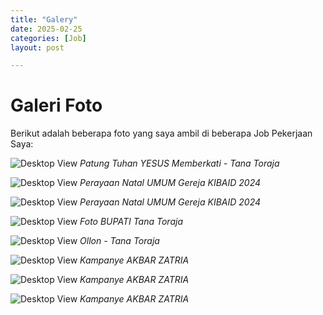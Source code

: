 ```yaml
---
title: "Galery"
date: 2025-02-25
categories: [Job]
layout: post

---
```


# Galeri Foto

Berikut adalah beberapa foto yang saya ambil di beberapa Job Pekerjaan Saya:

![Desktop View](/assets/img/patung.jpg)
*Patung Tuhan YESUS Memberkati - Tana Toraja* 

![Desktop View](/assets/img/RAR02755.jpg)
*Perayaan Natal UMUM Gereja KIBAID 2024* 

![Desktop View](/assets/img/RAR01096.jpg)
*Perayaan Natal UMUM Gereja KIBAID 2024* 

![Desktop View](/assets/img/IMG_7743-2.jpg)
*Foto BUPATI Tana Toraja*

![Desktop View](/assets/img/IMG_5203.png)
*Ollon - Tana Toraja*

![Desktop View](/assets/img/IMG_1252.jpg)
*Kampanye AKBAR ZATRIA* 

![Desktop View](/assets/img/IMG_1354.jpg)
*Kampanye AKBAR ZATRIA* 

![Desktop View](/assets/img/IMG_7041.jpg)
*Kampanye AKBAR ZATRIA* 
